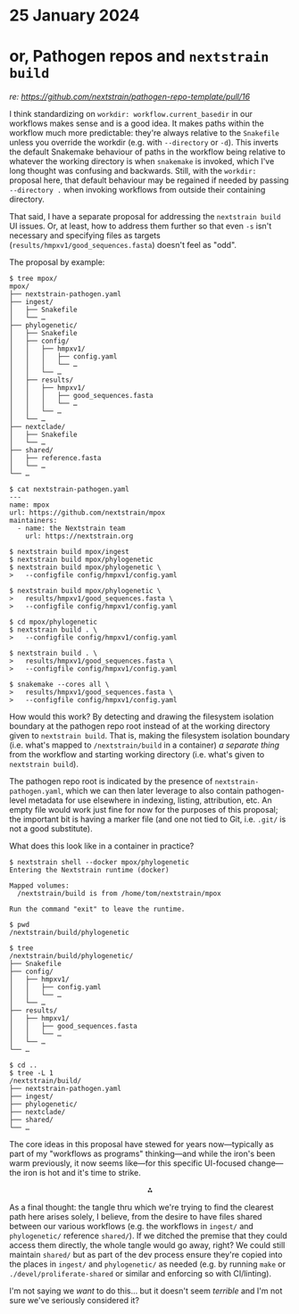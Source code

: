 # 25 January 2024
# or, Pathogen repos and `nextstrain build`

_re: <https://github.com/nextstrain/pathogen-repo-template/pull/16>_

I think standardizing on `workdir: workflow.current_basedir` in our workflows
makes sense and is a good idea.  It makes paths within the workflow much more
predictable: they're always relative to the `Snakefile` unless you override the
workdir (e.g. with `--directory` or `-d`).  This inverts the default Snakemake
behaviour of paths in the workflow being relative to whatever the working
directory is when `snakemake` is invoked, which I've long thought was confusing
and backwards.  Still, with the `workdir:` proposal here, that default
behaviour may be regained if needed by passing `--directory .` when invoking
workflows from outside their containing directory.

That said, I have a separate proposal for addressing the `nextstrain build` UI
issues.  Or, at least, how to address them further so that even `-s` isn't
necessary and specifying files as targets
(`results/hmpxv1/good_sequences.fasta`) doesn't feel as "odd".

The proposal by example:

```console
$ tree mpox/
mpox/
├── nextstrain-pathogen.yaml
├── ingest/
│   ├── Snakefile
│   └── …
├── phylogenetic/
│   ├── Snakefile
│   ├── config/
│   │   ├── hmpxv1/
│   │   │   ├── config.yaml
│   │   │   └── …
│   │   └── …
│   ├── results/
│   │   ├── hmpxv1/
│   │   │   ├── good_sequences.fasta
│   │   │   └── …
│   │   └── …
│   └── …
├── nextclade/
│   ├── Snakefile
│   └── …
├── shared/
│   ├── reference.fasta
│   └── …
└── …

$ cat nextstrain-pathogen.yaml
---
name: mpox
url: https://github.com/nextstrain/mpox
maintainers:
  - name: the Nextstrain team
    url: https://nextstrain.org

$ nextstrain build mpox/ingest
$ nextstrain build mpox/phylogenetic
$ nextstrain build mpox/phylogenetic \
>   --configfile config/hmpxv1/config.yaml

$ nextstrain build mpox/phylogenetic \
>   results/hmpxv1/good_sequences.fasta \
>   --configfile config/hmpxv1/config.yaml

$ cd mpox/phylogenetic
$ nextstrain build . \
>   --configfile config/hmpxv1/config.yaml

$ nextstrain build . \
>   results/hmpxv1/good_sequences.fasta \
>   --configfile config/hmpxv1/config.yaml

$ snakemake --cores all \
>   results/hmpxv1/good_sequences.fasta \
>   --configfile config/hmpxv1/config.yaml
```

How would this work?  By detecting and drawing the filesystem isolation
boundary at the pathogen repo root instead of at the working directory given to
`nextstrain build`.  That is, making the filesystem isolation boundary (i.e.
what's mapped to `/nextstrain/build` in a container) _a separate thing_ from
the workflow and starting working directory (i.e. what's given to `nextstrain
build`).

The pathogen repo root is indicated by the presence of
`nextstrain-pathogen.yaml`, which we can then later leverage to also contain
pathogen-level metadata for use elsewhere in indexing, listing, attribution,
etc.  An empty file would work just fine for now for the purposes of this
proposal; the important bit is having a marker file (and one not tied to Git,
i.e. `.git/` is not a good substitute).

What does this look like in a container in practice?

```console
$ nextstrain shell --docker mpox/phylogenetic
Entering the Nextstrain runtime (docker)

Mapped volumes:
  /nextstrain/build is from /home/tom/nextstrain/mpox

Run the command "exit" to leave the runtime.

$ pwd
/nextstrain/build/phylogenetic

$ tree
/nextstrain/build/phylogenetic/
├── Snakefile
├── config/
│   ├── hmpxv1/
│   │   ├── config.yaml
│   │   └── …
│   └── …
├── results/
│   ├── hmpxv1/
│   │   ├── good_sequences.fasta
│   │   └── …
│   └── …
└── …

$ cd ..
$ tree -L 1
/nextstrain/build/
├── nextstrain-pathogen.yaml
├── ingest/
├── phylogenetic/
├── nextclade/
├── shared/
└── …
```

The core ideas in this proposal have stewed for years now—typically as part of
my "workflows as programs" thinking—and while the iron's been warm previously,
it now seems like—for this specific UI-focused change—the iron is hot and it's
time to strike.

<center>⁂</center>

As a final thought: the tangle thru which we're trying to find the clearest
path here arises solely, I believe, from the desire to have files shared
between our various workflows (e.g. the workflows in `ingest/` and
`phylogenetic/` reference `shared/`).  If we ditched the premise that they
could access them directly, the whole tangle would go away, right?  We could
still maintain `shared/` but as part of the dev process ensure they're copied
into the places in `ingest/` and `phylogenetic/` as needed (e.g. by running
`make` or `./devel/proliferate-shared` or similar and enforcing so with
CI/linting).

I'm not saying we _want_ to do this… but it doesn't seem _terrible_ and I'm
not sure we've seriously considered it?
